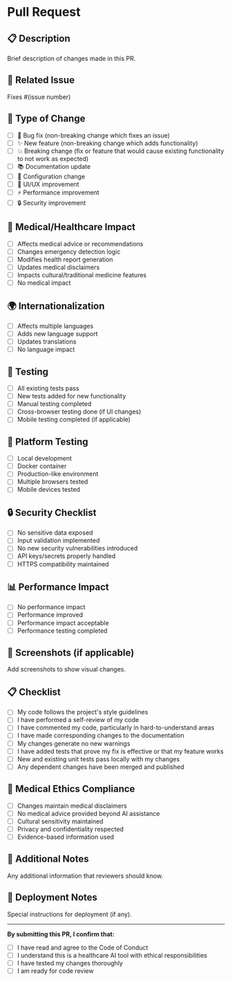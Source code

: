 # Pull Request

## 📋 Description
Brief description of changes made in this PR.

## 🔗 Related Issue
Fixes #(issue number)

## 🎯 Type of Change
- [ ] 🐛 Bug fix (non-breaking change which fixes an issue)
- [ ] ✨ New feature (non-breaking change which adds functionality)
- [ ] 💥 Breaking change (fix or feature that would cause existing functionality to not work as expected)
- [ ] 📚 Documentation update
- [ ] 🔧 Configuration change
- [ ] 🎨 UI/UX improvement
- [ ] ⚡ Performance improvement
- [ ] 🔒 Security improvement

## 🏥 Medical/Healthcare Impact
- [ ] Affects medical advice or recommendations
- [ ] Changes emergency detection logic
- [ ] Modifies health report generation
- [ ] Updates medical disclaimers
- [ ] Impacts cultural/traditional medicine features
- [ ] No medical impact

## 🌍 Internationalization
- [ ] Affects multiple languages
- [ ] Adds new language support
- [ ] Updates translations
- [ ] No language impact

## 🧪 Testing
- [ ] All existing tests pass
- [ ] New tests added for new functionality
- [ ] Manual testing completed
- [ ] Cross-browser testing done (if UI changes)
- [ ] Mobile testing completed (if applicable)

## 📱 Platform Testing
- [ ] Local development
- [ ] Docker container
- [ ] Production-like environment
- [ ] Multiple browsers tested
- [ ] Mobile devices tested

## 🔒 Security Checklist
- [ ] No sensitive data exposed
- [ ] Input validation implemented
- [ ] No new security vulnerabilities introduced
- [ ] API keys/secrets properly handled
- [ ] HTTPS compatibility maintained

## 📊 Performance Impact
- [ ] No performance impact
- [ ] Performance improved
- [ ] Performance impact acceptable
- [ ] Performance testing completed

## 📸 Screenshots (if applicable)
Add screenshots to show visual changes.

## 📋 Checklist
- [ ] My code follows the project's style guidelines
- [ ] I have performed a self-review of my code
- [ ] I have commented my code, particularly in hard-to-understand areas
- [ ] I have made corresponding changes to the documentation
- [ ] My changes generate no new warnings
- [ ] I have added tests that prove my fix is effective or that my feature works
- [ ] New and existing unit tests pass locally with my changes
- [ ] Any dependent changes have been merged and published

## 🏥 Medical Ethics Compliance
- [ ] Changes maintain medical disclaimers
- [ ] No medical advice provided beyond AI assistance
- [ ] Cultural sensitivity maintained
- [ ] Privacy and confidentiality respected
- [ ] Evidence-based information used

## 📝 Additional Notes
Any additional information that reviewers should know.

## 🔄 Deployment Notes
Special instructions for deployment (if any).

---

**By submitting this PR, I confirm that:**
- [ ] I have read and agree to the Code of Conduct
- [ ] I understand this is a healthcare AI tool with ethical responsibilities
- [ ] I have tested my changes thoroughly
- [ ] I am ready for code review